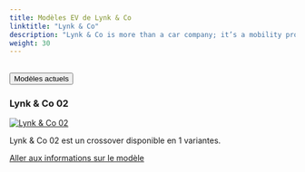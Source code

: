 ```yaml
---
title: Modèles EV de Lynk & Co
linktitle: "Lynk & Co"
description: "Lynk & Co is more than a car company; it’s a mobility provider committed to flexibility as its core principle. With a diverse range of car ownership options – from subscription to lease to purchase – Lynk & Co is at the forefront of the car-sharing movement. The brand combines vibrant, innovative design with pioneering connectivity solutions, offering consumers a forward-thinking driving experience."
weight: 30
---
```

<!-- markdownlint-disable MD033 -->
<!-- markdownlint-disable MD010 -->


<div class="accordion" id="accordionPanelsStayOpenExample">
    <div class="accordion-item">
        <h2 class="accordion-header">
            <button class="accordion-button" type="button" data-bs-toggle="collapse" data-bs-target="#panelsStayOpen-collapseOne" aria-expanded="true" aria-controls="panelsStayOpen-collapseOne">
                        Modèles actuels
            </button>
        </h2>
        <div id="panelsStayOpen-collapseOne" class="accordion-collapse collapse show">
            <div class="accordion-body">
    <div class="container p-3 mb-4 bg-body-tertiary rounded border">
        <h3>Lynk & Co 02</h3>
        <div class="row">
            <div class="col col-12 col-md-6">
                <a href="02">
                    <img src="https://media.evkx.net/multimedia/models/lynk_and_co/02/02/main_1_st.jpg" class="img-fluid" alt="Lynk & Co 02" >
                </a>
            </div>
            <div class="col col-12 col-md-6"><p>
Lynk & Co 02 est un crossover disponible en 1 variantes.
</p>
	<a href="02/" class="btn btn-outline-primary" role="button">Aller aux informations sur le modèle</a>
		</div>
	</div>
</div>
        </div>
    </div>
</div></div>
